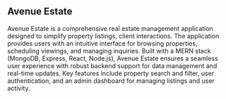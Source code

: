 ## Avenue Estate
Avenue Estate is a comprehensive real estate management application designed to simplify property listings, client interactions. The application provides users with an intuitive interface for browsing properties, scheduling viewings, and managing inquiries. Built with a MERN stack (MongoDB, Express, React, Node.js), Avenue Estate ensures a seamless user experience with robust backend support for data management and real-time updates. Key features include property search and filter, user authentication, and an admin dashboard for managing listings and user activity.
